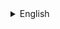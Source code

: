 <details>
  <summary>English</summary>
<details>
  <summary>Grand battement at the barre</summary>
  <p>Grand battement is a key movement in classical ballet used to warm up leg muscles and improve strength, control, and flexibility. Dancers start at the barre with feet together and lift one leg high while maintaining proper alignment and turnout, before lowering it back down with control. As training progresses, dancers can add additional elements to the exercise.</p>
</details>


<details>
  <summary>Exercise</summary>
  <p>The text describes a series of grand battement movements in different directions, which involve lifting the leg high in the air with a straight knee. The routine starts with two grand battements forward with the right leg, followed by a change to a passé position with the leg lifted behind. This is repeated with two grand battements back, followed by a change to a passé position with the leg lifted in front. Next, the routine involves four grand battements with the left leg and two to the side with the right leg. Each movement involves a change from fifth position to a passé position, and then returning to fifth position on the back. The entire routine is repeated andedane.</p>
</details>
</details>
